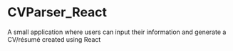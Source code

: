 # CVParser_React
 A small application where users can input their information and generate a CV/résumé created using React 
